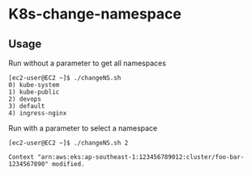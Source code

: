 # K8s-change-namespace

## Usage

Run without a parameter to get all namespaces

```
[ec2-user@EC2 ~]$ ./changeNS.sh
0) kube-system
1) kube-public
2) devops
3) default
4) ingress-nginx
```
Run with a parameter to select a namespace

```
[ec2-user@EC2 ~]$ ./changeNS.sh 2

Context "arn:aws:eks:ap-southeast-1:123456789012:cluster/foo-bar-1234567890" modified. 
```
